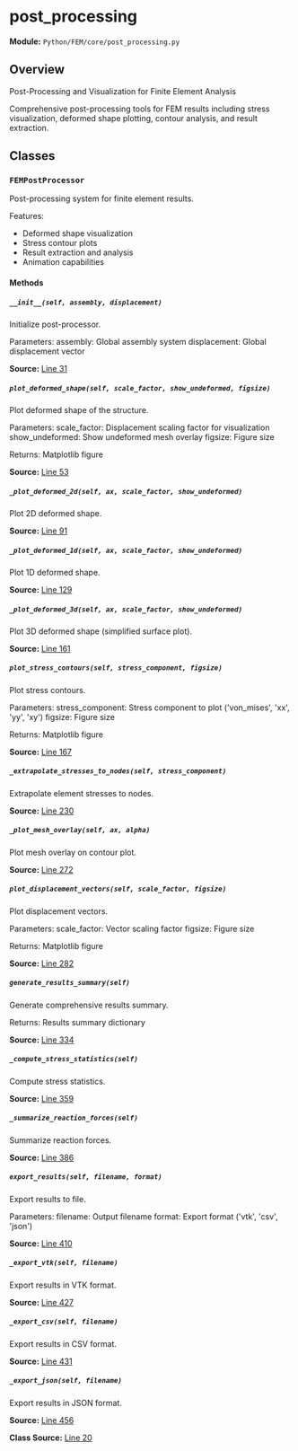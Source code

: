 # post_processing

**Module:** `Python/FEM/core/post_processing.py`

## Overview

Post-Processing and Visualization for Finite Element Analysis

Comprehensive post-processing tools for FEM results including stress visualization,
deformed shape plotting, contour analysis, and result extraction.

## Classes

### `FEMPostProcessor`

Post-processing system for finite element results.

Features:
- Deformed shape visualization
- Stress contour plots
- Result extraction and analysis
- Animation capabilities

#### Methods

##### `__init__(self, assembly, displacement)`

Initialize post-processor.

Parameters:
assembly: Global assembly system
displacement: Global displacement vector

**Source:** [Line 31](Python/FEM/core/post_processing.py#L31)

##### `plot_deformed_shape(self, scale_factor, show_undeformed, figsize)`

Plot deformed shape of the structure.

Parameters:
scale_factor: Displacement scaling factor for visualization
show_undeformed: Show undeformed mesh overlay
figsize: Figure size

Returns:
Matplotlib figure

**Source:** [Line 53](Python/FEM/core/post_processing.py#L53)

##### `_plot_deformed_2d(self, ax, scale_factor, show_undeformed)`

Plot 2D deformed shape.

**Source:** [Line 91](Python/FEM/core/post_processing.py#L91)

##### `_plot_deformed_1d(self, ax, scale_factor, show_undeformed)`

Plot 1D deformed shape.

**Source:** [Line 129](Python/FEM/core/post_processing.py#L129)

##### `_plot_deformed_3d(self, ax, scale_factor, show_undeformed)`

Plot 3D deformed shape (simplified surface plot).

**Source:** [Line 161](Python/FEM/core/post_processing.py#L161)

##### `plot_stress_contours(self, stress_component, figsize)`

Plot stress contours.

Parameters:
stress_component: Stress component to plot ('von_mises', 'xx', 'yy', 'xy')
figsize: Figure size

Returns:
Matplotlib figure

**Source:** [Line 167](Python/FEM/core/post_processing.py#L167)

##### `_extrapolate_stresses_to_nodes(self, stress_component)`

Extrapolate element stresses to nodes.

**Source:** [Line 230](Python/FEM/core/post_processing.py#L230)

##### `_plot_mesh_overlay(self, ax, alpha)`

Plot mesh overlay on contour plot.

**Source:** [Line 272](Python/FEM/core/post_processing.py#L272)

##### `plot_displacement_vectors(self, scale_factor, figsize)`

Plot displacement vectors.

Parameters:
scale_factor: Vector scaling factor
figsize: Figure size

Returns:
Matplotlib figure

**Source:** [Line 282](Python/FEM/core/post_processing.py#L282)

##### `generate_results_summary(self)`

Generate comprehensive results summary.

Returns:
Results summary dictionary

**Source:** [Line 334](Python/FEM/core/post_processing.py#L334)

##### `_compute_stress_statistics(self)`

Compute stress statistics.

**Source:** [Line 359](Python/FEM/core/post_processing.py#L359)

##### `_summarize_reaction_forces(self)`

Summarize reaction forces.

**Source:** [Line 386](Python/FEM/core/post_processing.py#L386)

##### `export_results(self, filename, format)`

Export results to file.

Parameters:
filename: Output filename
format: Export format ('vtk', 'csv', 'json')

**Source:** [Line 410](Python/FEM/core/post_processing.py#L410)

##### `_export_vtk(self, filename)`

Export results in VTK format.

**Source:** [Line 427](Python/FEM/core/post_processing.py#L427)

##### `_export_csv(self, filename)`

Export results in CSV format.

**Source:** [Line 431](Python/FEM/core/post_processing.py#L431)

##### `_export_json(self, filename)`

Export results in JSON format.

**Source:** [Line 456](Python/FEM/core/post_processing.py#L456)

**Class Source:** [Line 20](Python/FEM/core/post_processing.py#L20)
